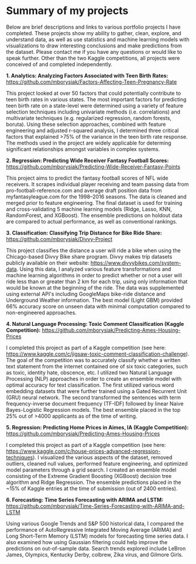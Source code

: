 # Summary of my projects
Below are brief descriptions and links to various portfolio projects I have completed. These projects show my ability to gather, clean, explore, and understand data, as well as use statistics and machine learning models with visualizations to draw interesting conclusions and make predictions from the dataset. Please contact me if you have any questions or would like to speak further. Other than the two Kaggle competitions, all projects were conceived of and completed independently.

<b>1. Analytics: Analyzing Factors Associated with Teen Birth Rates:</b> https://github.com/mborysiak/Factors-Affecting-Teen-Pregnancy-Rate

This project looked at over 50 factors that could potentially contribute to teen birth rates in various states. The most important factors for predicting teen birth rate on a state-level were determined using a variety of feature selection techniques including univariate methods (i.e. correlations) and multivariate techniques (e.g. regularized regression, random forests, boruta). Using these selection approaches, combined with feature engineering and adjusted r-squared analysis, I determined three critical factors that explained >75% of the variance in the teen birth rate response. The methods used in the project are widely applicable for determing significant relationships amongst variables in complex systems.

<b>2. Regression: Predicting Wide Receiver Fantasy Football Scores:</b> https://github.com/mborysiak/Predicting-Wide-Receiver-Fantasy-Points

This project aims to predict the fantasy football scores of NFL wide receivers. It scrapes individual player receiving and team passing data from pro-football-reference.com and average draft position data from myfantasyleague.com for the 1998–2016 seasons. The data is cleaned and merged prior to feature engineering. The final dataset is used for training and cross-validating 5 machine learning models (Ridge, Lasso, KNN, RandomForest, and XGBoost). The ensemble predictions on holdout data are compared to actual performance, as well as conventional rankings.

<b>3. Classification: Classifying Trip Distance for Bike Ride Share:</b> https://github.com/mborysiak/Divvy-Project 

This project classifies the distance a user will ride a bike when using the Chicago-based Divvy Bike share program. Divvy makes trip datasets publicly available on their website: https://www.divvybikes.com/system-data. Using this data, I analyzed various feature transformations and machine learning algorithms in order to predict whether or not a user will ride less than or greater than 2 km for each trip, using only information that would be known at the beginning of the ride. The data was supplemented using external API's including GoogleMaps bike-ride distance and Underground Weather information. The best model (Light GBM) provided 66% accuracy score on unseen data with minimal computation compared to non-engineered approaches.

<b>4. Natural Language Processing: Toxic Comment Classification (Kaggle Competition):</b> https://github.com/mborysiak/Predicting-Ames-Housing-Prices

I completed this project as part of a Kaggle competition (see here: https://www.kaggle.com/c/jigsaw-toxic-comment-classification-challenge). The goal of the competition was to accurately classify whether a written text statement from the internet contained one of six toxic categories, such as toxic, identity hate, obscence, etc. I utilized two Natural Language Processing (NLP) approaches in order to create an ensemble model with optimal accuracy for text classification. The first utilized various word embedding datasets that were further trained using a Gated Recurrent Unit (GRU) neural network. The second transformed the sentences with term frequency-inverse document frequency (TF-IDF) followed by linear Naive Bayes-Logistic Regression models. The best ensemble placed in the top 25% out of >4000 applicants as of the time of writing.

<b>5. Regression: Predicting Home Prices in Aimes, IA (Kaggle Competition):</b> https://github.com/mborysiak/Predicting-Ames-Housing-Prices

I completed this project as part of a Kaggle competition (see here: https://www.kaggle.com/c/house-prices-advanced-regression-techniques). I visualized the various aspects of the dataset, removed outliers, cleaned null values, performed feature engineering, and optimized model parameters through a grid search. I created an ensemble model consisting of the Extreme Gradient Boosting (XGBoost) decision tree algorithm and Ridge Regression. The ensemble predictions placed in the ~15% of Kaggle entries at the time of submission (out of 2400 entries).

<b>6. Forecasting: Time Series Forecasting with ARIMA and LSTM:</b> https://github.com/mborysiak/Time-Series-Forecasting-with-ARIMA-and-LSTM

Using various Google Trends and S&P 500 historical data, I compared the performance of AutoRegressive Integrated Moving Average (ARIMA) and Long Short-Term Memory (LSTM) models for forecasting time series data. I also examined how using Gaussian filtering could help improve the predictions on out-of-sample data. Search trends explored include LeBron James, Olympics, Kentucky Derby, colbrew, Zika virus, and Gilmore Girls.
